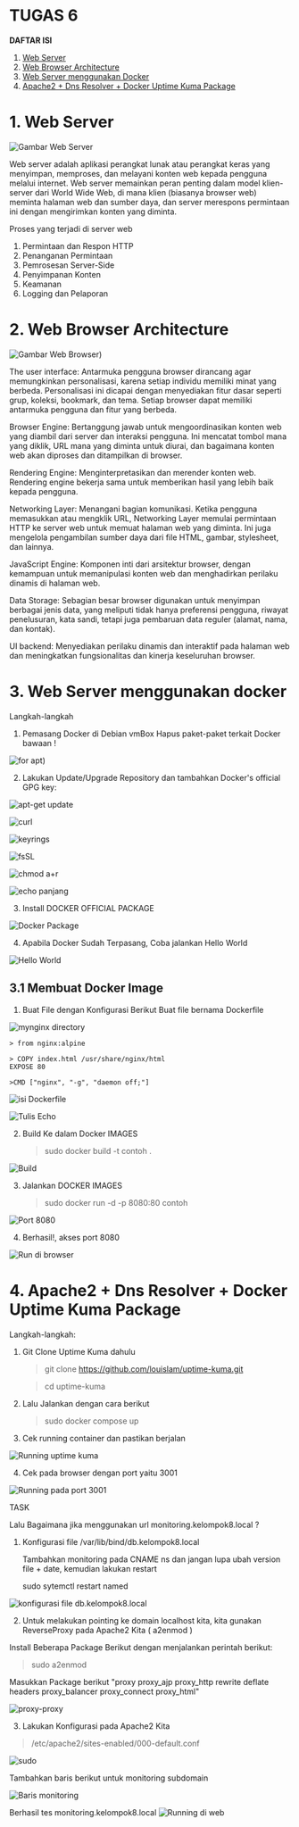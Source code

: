 # TUGAS 6

**DAFTAR ISI**

1. [Web Server](#web-server)
2. [Web Browser Architecture](#web-browser-architecture)
3. [Web Server menggunakan Docker](#web-server-menggunakan-docker)
4. [Apache2 + Dns Resolver + Docker Uptime Kuma Package](#4-apache2--dns-resolver--docker-uptime-kuma-package)


# 1. Web Server
![Gambar Web Server](https://github.com/zah1703/SysAdmin-3122500004/blob/main/Tugas%206/Web%20Server.drawio.png)

Web server adalah aplikasi perangkat lunak atau perangkat keras yang menyimpan, memproses, dan melayani konten web kepada pengguna melalui internet. Web server memainkan peran penting dalam model klien-server dari World Wide Web, di mana klien (biasanya browser web) meminta halaman web dan sumber daya, dan server merespons permintaan ini dengan mengirimkan konten yang diminta.

Proses yang terjadi di server web

1. Permintaan dan Respon HTTP
2. Penanganan Permintaan
3. Pemrosesan Server-Side
4. Penyimpanan Konten
5. Keamanan
6. Logging dan Pelaporan

# 2. Web Browser Architecture

![Gambar Web Browser](https://github.com/zah1703/SysAdmin-3122500004/blob/main/Tugas%206/Web%20Browser.drawio.png))

The user interface: Antarmuka pengguna browser dirancang agar memungkinkan personalisasi, karena setiap individu memiliki minat yang berbeda. Personalisasi ini dicapai dengan menyediakan fitur dasar seperti grup, koleksi, bookmark, dan tema. Setiap browser dapat memiliki antarmuka pengguna dan fitur yang berbeda.

Browser Engine: Bertanggung jawab untuk mengoordinasikan konten web yang diambil dari server dan interaksi pengguna. Ini mencatat tombol mana yang diklik, URL mana yang diminta untuk diurai, dan bagaimana konten web akan diproses dan ditampilkan di browser.

Rendering Engine: Menginterpretasikan dan merender konten web. Rendering engine bekerja sama untuk memberikan hasil yang lebih baik kepada pengguna.

Networking Layer: Menangani bagian komunikasi. Ketika pengguna memasukkan atau mengklik URL, Networking Layer memulai permintaan HTTP ke server web untuk memuat halaman web yang diminta. Ini juga mengelola pengambilan sumber daya dari file HTML, gambar, stylesheet, dan lainnya.

JavaScript Engine: Komponen inti dari arsitektur browser, dengan kemampuan untuk memanipulasi konten web dan menghadirkan perilaku dinamis di halaman web.

Data Storage: Sebagian besar browser digunakan untuk menyimpan berbagai jenis data, yang meliputi tidak hanya preferensi pengguna, riwayat penelusuran, kata sandi, tetapi juga pembaruan data reguler (alamat, nama, dan kontak).

UI backend: Menyediakan perilaku dinamis dan interaktif pada halaman web dan meningkatkan fungsionalitas dan kinerja keseluruhan browser.

# 3. Web Server menggunakan docker

Langkah-langkah

1. Pemasang Docker di Debian vmBox
Hapus paket-paket terkait Docker bawaan !

![for apt ](https://github.com/zah1703/SysAdmin-3122500004/blob/main/Tugas%206/assets/1.%20for%20docker.png))

2. Lakukan Update/Upgrade Repository dan tambahkan Docker's official GPG key:

![apt-get update](https://github.com/zah1703/SysAdmin-3122500004/blob/main/Tugas%206/assets/2.%20apt%20get%20update.png)

![curl](https://github.com/zah1703/SysAdmin-3122500004/blob/main/Tugas%206/assets/3.install%20certificates%20curl.png)

![keyrings](https://github.com/adamrasyid01/SysAdmin-3122500018/blob/main/Tugas_6/assets/4.keyrings.png)

![fsSL](https://github.com/zah1703/SysAdmin-3122500004/blob/main/Tugas%206/assets/5.%20curl%20fsSL.png)

![chmod a+r](https://github.com/zah1703/SysAdmin-3122500004/blob/main/Tugas%206/assets/6.chmod%20a%2Br.png)

![echo panjang](https://github.com/zah1703/SysAdmin-3122500004/blob/main/Tugas%206/assets/7.echo%20puanjangg.png)

3. Install DOCKER OFFICIAL PACKAGE

![Docker Package](https://github.com/zah1703/SysAdmin-3122500004/blob/main/Tugas%206/assets/8.%20install%20docker%20packages.png)

4. Apabila Docker Sudah Terpasang, Coba jalankan Hello World

![Hello World](https://github.com/zah1703/SysAdmin-3122500004/blob/main/Tugas%206/assets/9.docker%20run%20hello%20world.png)

## 3.1 Membuat Docker Image

1. Buat File dengan Konfigurasi Berikut Buat file bernama Dockerfile

![mynginx directory](https://github.com/zah1703/SysAdmin-3122500004/blob/main/Tugas%206/assets/10.%20membuat%20directory%20mynginx.png)

    > from nginx:alpine

    > COPY index.html /usr/share/nginx/html
    EXPOSE 80
   
    >CMD ["nginx", "-g", "daemon off;"]

![isi Dockerfile](https://github.com/zah1703/SysAdmin-3122500004/blob/main/Tugas%206/assets/11.isi%20didalam%20Dockerfile.png)

![Tulis Echo ](https://github.com/zah1703/SysAdmin-3122500004/blob/main/Tugas%206/assets/12.tulis%20echo%20Hello%20C307.png)

2. Build Ke dalam Docker IMAGES

    > sudo docker build -t contoh .

![Build](https://github.com/zah1703/SysAdmin-3122500004/blob/main/Tugas%206/assets/13.%20build%20ke%20dalam%20Docker%20IMAGES.png)

3. Jalankan DOCKER IMAGES

    >  sudo docker run -d -p 8080:80 contoh

![Port 8080](https://github.com/zah1703/SysAdmin-3122500004/blob/main/Tugas%206/assets/14.%20docker%20run%20port%208080.png)

4. Berhasil!, akses port 8080

![Run di browser](https://github.com/adamrasyid01/SysAdmin-3122500018/blob/main/Tugas_6/assets/15.berhasil%20port%208080.png)


# 4. Apache2 + Dns Resolver + Docker Uptime Kuma Package

Langkah-langkah:

1. Git Clone Uptime Kuma dahulu

    > git clone https://github.com/louislam/uptime-kuma.git

    > cd uptime-kuma

2. Lalu Jalankan dengan cara berikut

    >  sudo docker compose up

3. Cek running container dan pastikan berjalan

![Running uptime kuma](https://github.com/adamrasyid01/SysAdmin-3122500018/blob/main/Tugas_6/assets/16.%20sudo%20docker%20ps-a.png)

4. Cek pada browser dengan port yaitu 3001

![Running pada port 3001](https://github.com/adamrasyid01/SysAdmin-3122500018/blob/main/Tugas_6/assets/17.%20running%20uptime%20kuma.png)

TASK

Lalu Bagaimana jika menggunakan url monitoring.kelompok8.local ?

1. Konfigurasi file /var/lib/bind/db.kelompok8.local

    Tambahkan monitoring pada CNAME ns dan jangan lupa ubah version file + date, kemudian lakukan restart

    sudo sytemctl restart named

![konfigurasi file db.kelompok8.local](https://github.com/adamrasyid01/SysAdmin-3122500018/blob/main/Tugas_6/assets/18.%20tambahkan%20monitoring%20di%20db.kelompok8.local.png)

2. Untuk melakukan pointing ke domain localhost kita, kita gunakan ReverseProxy pada Apache2 Kita ( a2enmod )


Install Beberapa Package Berikut dengan menjalankan perintah berikut:

> sudo a2enmod

Masukkan Package berikut "proxy proxy_ajp proxy_http rewrite deflate headers proxy_balancer proxy_connect proxy_html"

![proxy-proxy](https://github.com/adamrasyid01/SysAdmin-3122500018/blob/main/Tugas_6/assets/19.%20package%20yang%20proxy2.png)

3. Lakukan Konfigurasi pada Apache2 Kita

> /etc/apache2/sites-enabled/000-default.conf

![sudo](https://github.com/adamrasyid01/SysAdmin-3122500018/blob/main/Tugas_6/assets/20.%20setting%20enabled.png)

Tambahkan baris berikut untuk monitoring subdomain

![Baris monitoring](https://github.com/adamrasyid01/SysAdmin-3122500018/blob/main/Tugas_6/assets/21.%20tambah%20baris%20monitoring.png)


Berhasil tes monitoring.kelompok8.local
![Running di web](https://github.com/adamrasyid01/SysAdmin-3122500018/blob/main/Tugas_6/assets/22.test%20di%20web.png)
